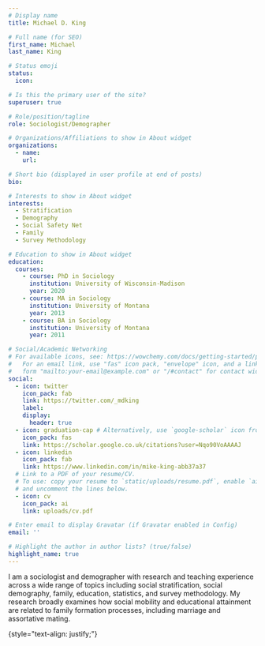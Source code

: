 ```yaml
---
# Display name
title: Michael D. King

# Full name (for SEO)
first_name: Michael
last_name: King

# Status emoji
status:
  icon:

# Is this the primary user of the site?
superuser: true

# Role/position/tagline
role: Sociologist/Demographer

# Organizations/Affiliations to show in About widget
organizations:
  - name: 
    url:

# Short bio (displayed in user profile at end of posts)
bio: 

# Interests to show in About widget
interests:
  - Stratification
  - Demography
  - Social Safety Net
  - Family
  - Survey Methodology

# Education to show in About widget
education:
  courses:
    - course: PhD in Sociology
      institution: University of Wisconsin-Madison
      year: 2020
    - course: MA in Sociology
      institution: University of Montana
      year: 2013
    - course: BA in Sociology
      institution: University of Montana
      year: 2011

# Social/Academic Networking
# For available icons, see: https://wowchemy.com/docs/getting-started/page-builder/#icons
#   For an email link, use "fas" icon pack, "envelope" icon, and a link in the
#   form "mailto:your-email@example.com" or "/#contact" for contact widget.
social:
  - icon: twitter
    icon_pack: fab
    link: https://twitter.com/_mdking
    label:
    display:
      header: true
  - icon: graduation-cap # Alternatively, use `google-scholar` icon from `ai` icon pack
    icon_pack: fas
    link: https://scholar.google.co.uk/citations?user=Nqo90VoAAAAJ
  - icon: linkedin
    icon_pack: fab
    link: https://www.linkedin.com/in/mike-king-abb37a37
  # Link to a PDF of your resume/CV.
  # To use: copy your resume to `static/uploads/resume.pdf`, enable `ai` icons in `params.yaml`,
  # and uncomment the lines below.
  - icon: cv
    icon_pack: ai
    link: uploads/cv.pdf

# Enter email to display Gravatar (if Gravatar enabled in Config)
email: ''

# Highlight the author in author lists? (true/false)
highlight_name: true
---
```


I am a sociologist and demographer with research and teaching experience across a wide range of topics including social stratification, social demography, family, education, statistics, and survey methodology. My research broadly examines how social mobility and educational attainment are related to family formation processes, including marriage and assortative mating. 

{style="text-align: justify;"}
